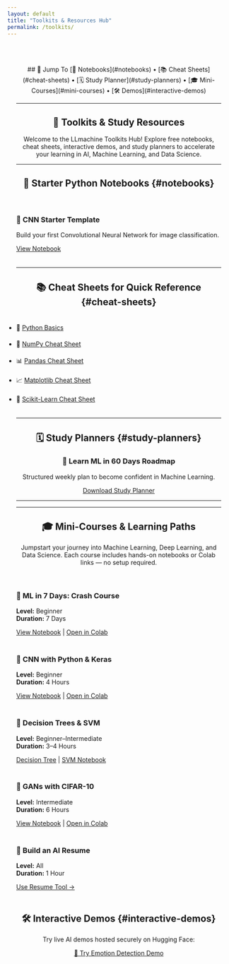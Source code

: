 ```yaml
---
layout: default
title: "Toolkits & Resources Hub"
permalink: /toolkits/
---
```


<section id="toolkits" style="text-align:center; padding:50px 20px;">
## 🔗 Jump To
[📓 Notebooks](#notebooks) • [📚 Cheat Sheets](#cheat-sheets) • [🗓️ Study Planner](#study-planners) • [🎓 Mini-Courses](#mini-courses) • [🛠️ Demos](#interactive-demos)

---


# 🧰 Toolkits & Study Resources

<p>Welcome to the LLmachine Toolkits Hub! Explore free notebooks, cheat sheets, interactive demos, and study planners to accelerate your learning in AI, Machine Learning, and Data Science.</p>

---

## 📓 Starter Python Notebooks {#notebooks}

<div class="toolkit-gallery">
  <div class="toolkit-card">
    <h3>🧠 CNN Starter Template</h3>
    <p>Build your first Convolutional Neural Network for image classification.</p>
    <a href="{{ '/toolkits/notebooks/Chest_CT-Scan_CNN_Project.ipynb' | relative_url }}" target="_blank" class="cta-button">View Notebook</a>
  </div>
</div>

---
## 📚 Cheat Sheets for Quick Reference {#cheat-sheets}

<ul class="cheat-sheet-list">
  
  <li>🐍 <a href="/toolkits/cheatsheets/Python_Cheat_Sheet.pdf" target="_blank">Python Basics</a></li>
  <li>🔢 <a href="/toolkits/cheatsheets/NumPy_Cheat_Sheet.pdf" target="_blank">NumPy Cheat Sheet</a></li>
  <li>📊 <a href="/toolkits/cheatsheets/Pandas_Cheat_Sheet.pdf" target="_blank">Pandas Cheat Sheet</a></li>
  <li>📈 <a href="/toolkits/cheatsheets/Matplotlib_Cheat_Sheet.pdf" target="_blank">Matplotlib Cheat Sheet</a></li>
  <li>🤖 <a href="/toolkits/cheatsheets/Scikit_Learn_Cheat_Sheet_Python.pdf" target="_blank">Scikit-Learn Cheat Sheet</a></li>
 
</ul>

---

## 🗓️ Study Planners {#study-planners}

<div class="study-planners">
  <h3>🚀 Learn ML in 60 Days Roadmap</h3>
  <p>Structured weekly plan to become confident in Machine Learning.</p>
  <a href="/assets/toolkits/study_planners/ML_Study_Planner_60Days.pdf" target="_blank" class="cta-button">Download Study Planner</a>
</div>

---
---

## 🎓 Mini-Courses & Learning Paths

<p>Jumpstart your journey into Machine Learning, Deep Learning, and Data Science. Each course includes hands-on notebooks or Colab links — no setup required.</p>

<div class="mini-course-grid">

<div class="course-card">
  <h3>📘 ML in 7 Days: Crash Course</h3>
  <p><strong>Level:</strong> Beginner<br><strong>Duration:</strong> 7 Days</p>
  <a href="https://github.com/DataForSolution/DataForSolution.github.io/blob/main/projects/ML_7_Day_Crash_Course.ipynb" target="_blank">View Notebook</a> |
  <a href="https://colab.research.google.com/github/DataForSolution/DataForSolution.github.io/blob/main/projects/ML_7_Day_Crash_Course.ipynb" target="_blank">Open in Colab</a>
</div>

<div class="course-card">
  <h3>🧠 CNN with Python & Keras</h3>
  <p><strong>Level:</strong> Beginner<br><strong>Duration:</strong> 4 Hours</p>
  <a href="https://github.com/DataForSolution/DataForSolution.github.io/blob/main/projects/Chest_CT_Scan_CNN.ipynb" target="_blank">View Notebook</a> |
  <a href="https://colab.research.google.com/github/DataForSolution/DataForSolution.github.io/blob/main/projects/Chest_CT_Scan_CNN.ipynb" target="_blank">Open in Colab</a>
</div>

<div class="course-card">
  <h3>🎯 Decision Trees & SVM</h3>
  <p><strong>Level:</strong> Beginner–Intermediate<br><strong>Duration:</strong> 3–4 Hours</p>
  <a href="https://github.com/DataForSolution/DataForSolution.github.io/blob/main/projects/Build-a decision tree with Python.ipynb" target="_blank">Decision Tree</a> |
  <a href="https://github.com/DataForSolution/DataForSolution.github.io/blob/main/projects/SVM_440.ipynb" target="_blank">SVM Notebook</a>
</div>

<div class="course-card">
  <h3>🧬 GANs with CIFAR-10</h3>
  <p><strong>Level:</strong> Intermediate<br><strong>Duration:</strong> 6 Hours</p>
  <a href="https://github.com/DataForSolution/DataForSolution.github.io/blob/main/projects/CIFAR10GAN_Final.ipynb" target="_blank">View Notebook</a> |
  <a href="https://colab.research.google.com/github/DataForSolution/DataForSolution.github.io/blob/main/projects/CIFAR10GAN_Final.ipynb" target="_blank">Open in Colab</a>
</div>

<div class="course-card">
  <h3>📄 Build an AI Resume</h3>
  <p><strong>Level:</strong> All<br><strong>Duration:</strong> 1 Hour</p>
  <a href="{{ '/career/resume-analyzer/' | relative_url }}">Use Resume Tool →</a>
</div>

</div>

## 🛠️ Interactive Demos {#interactive-demos}

<p>Try live AI demos hosted securely on Hugging Face:</p>

<a href="https://huggingface.co/spaces/Abirate/Emotion-Detection" target="_blank" class="cta-button">
  🧠 Try Emotion Detection Demo
</a>

</section>
<style>
#write-for-us {
  padding: 60px 20px;
  background-color: #222;
  font-family: "Segoe UI", sans-serif;
  color: #fff;
}

#write-for-us h1 {
  color: #4CAF50;
  font-size: 2.4rem;
  margin-bottom: 1rem;
}

#write-for-us h2 {
  color: #00BFFF;
  margin-top: 2rem;
  font-size: 1.6rem;
}

#write-for-us ul {
  list-style: disc;
  padding-left: 30px;
  text-align: left;
  max-width: 700px;
  margin: auto;
}

#write-for-us p {
  font-size: 1.1rem;
  line-height: 1.6;
  max-width: 800px;
  margin: 1rem auto;
  color: #f0f0f0;
}

form {
  max-width: 600px;
  margin: 30px auto;
  text-align: left;
  background: #333;
  padding: 20px;
  border-radius: 8px;
  box-shadow: 0 0 12px rgba(0,0,0,0.2);
}

form input, form textarea {
  width: 100%;
  padding: 12px;
  margin-top: 10px;
  margin-bottom: 20px;
  border: 1px solid #555;
  background-color: #111;
  color: #fff;
  border-radius: 6px;
  font-size: 1rem;
}

form input::placeholder,
form textarea::placeholder {
  color: #aaa;
}

.cta-button {
  background-color: #4CAF50;
  color: white;
  border: none;
  padding: 12px 24px;
  font-size: 1rem;
  border-radius: 5px;
  cursor: pointer;
  text-align: center;
}

.cta-button:hover {
  background-color: #45a049;
}

.content-container {
  max-width: 900px;
  margin: auto;
  text-align: center;
}
.toolkit-gallery,
.cheat-sheet-list,
.mini-course-grid {
  display: grid;
  grid-template-columns: repeat(auto-fit, minmax(250px, 1fr));
  gap: 20px;
  padding: 20px 0;
  text-align: left;
}

</style>

